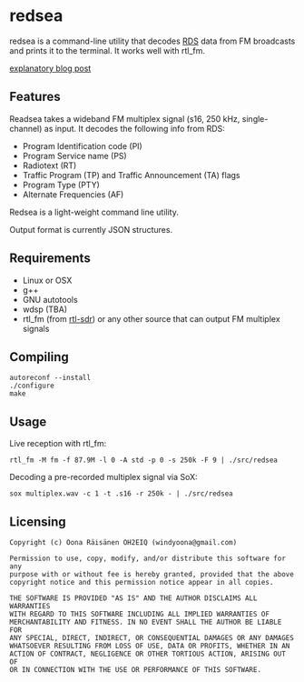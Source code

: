 # redsea

redsea is a command-line utility that decodes
[RDS](http://en.wikipedia.org/wiki/Radio_Data_System) data from FM broadcasts
and prints it to the terminal. It works well with rtl_fm.

[explanatory blog post](http://www.windytan.com/2015/02/receiving-rds-with-rtl-sdr.html)

## Features

Readsea takes a wideband FM multiplex signal (s16, 250 kHz, single-channel) as input. It decodes the following info from RDS:

* Program Identification code (PI)
* Program Service name (PS)
* Radiotext (RT)
* Traffic Program (TP) and Traffic Announcement (TA) flags
* Program Type (PTY)
* Alternate Frequencies (AF)

Redsea is a light-weight command line utility.

Output format is currently JSON structures.

## Requirements

* Linux or OSX
* g++
* GNU autotools
* wdsp (TBA)
* rtl_fm (from [rtl-sdr](http://sdr.osmocom.org/trac/wiki/rtl-sdr)) or any other source that can output FM multiplex signals

## Compiling

```
autoreconf --install
./configure
make
```

## Usage

Live reception with rtl_fm:

```
rtl_fm -M fm -f 87.9M -l 0 -A std -p 0 -s 250k -F 9 | ./src/redsea
```

Decoding a pre-recorded multiplex signal via SoX:

```
sox multiplex.wav -c 1 -t .s16 -r 250k - | ./src/redsea
```

## Licensing

```
Copyright (c) Oona Räisänen OH2EIQ (windyoona@gmail.com)

Permission to use, copy, modify, and/or distribute this software for any
purpose with or without fee is hereby granted, provided that the above
copyright notice and this permission notice appear in all copies.

THE SOFTWARE IS PROVIDED "AS IS" AND THE AUTHOR DISCLAIMS ALL WARRANTIES
WITH REGARD TO THIS SOFTWARE INCLUDING ALL IMPLIED WARRANTIES OF
MERCHANTABILITY AND FITNESS. IN NO EVENT SHALL THE AUTHOR BE LIABLE FOR
ANY SPECIAL, DIRECT, INDIRECT, OR CONSEQUENTIAL DAMAGES OR ANY DAMAGES
WHATSOEVER RESULTING FROM LOSS OF USE, DATA OR PROFITS, WHETHER IN AN
ACTION OF CONTRACT, NEGLIGENCE OR OTHER TORTIOUS ACTION, ARISING OUT OF
OR IN CONNECTION WITH THE USE OR PERFORMANCE OF THIS SOFTWARE.
```
